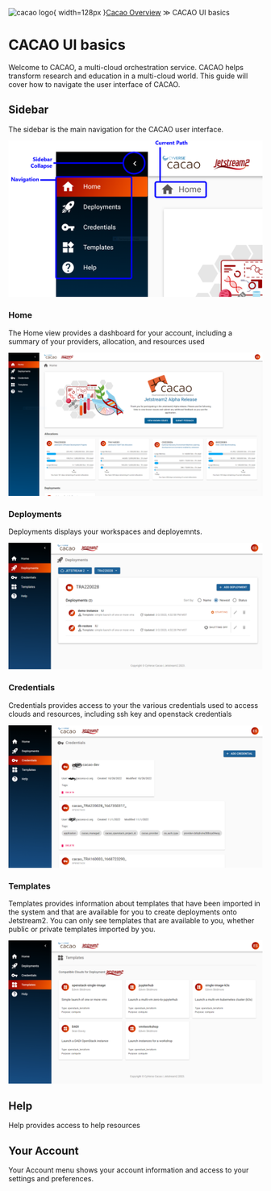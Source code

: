 ![cacao logo](images/cacao-logo.png){ width=128px }[Cacao Overview](overview.md) &gg; CACAO UI basics

# CACAO UI basics

Welcome to CACAO, a multi-cloud orchestration service. CACAO helps transform research and education in a multi-cloud world. This guide will cover how to navigate the user interface of CACAO.

## Sidebar

The sidebar is the main navigation for the CACAO user interface.

![navigation](images/navigation.png)

### Home

The Home view provides a dashboard for your account, including a summary of your providers, allocation, and resources used

![home](images/home-dashboard.png)

### Deployments

Deployments displays your workspaces and deployemnts.

![deployments](images/deployments.png)

### Credentials

Credentials provides access to your the various credentials used to access clouds and resources, including ssh key and openstack credentials

![credentials](images/credentials.png)

### Templates

Templates provides information about templates that have been imported in the system and that are available for you to create deployments onto Jetstream2. You can only see templates that are available to you, whether public or private templates imported by you.

![templates](images/templates.png)

## Help

Help provides access to help resources

## Your Account

Your Account menu shows your account information and access to your settings and preferences.



